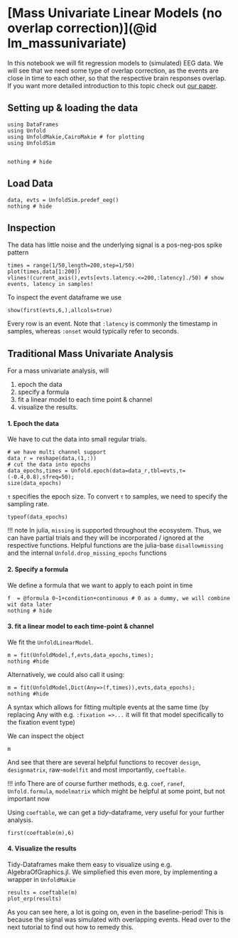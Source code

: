 # [Mass Univariate Linear Models (no overlap correction)](@id lm_massunivariate)

In this notebook we will fit regression models to (simulated) EEG data. We will see that we need some type of overlap correction, as the events are close in time to each other, so that the respective brain responses overlap.
If you want more detailed introduction to this topic check out [our paper](https://peerj.com/articles/7838/).



## Setting up & loading the data
```@example Main
using DataFrames
using Unfold
using UnfoldMakie,CairoMakie # for plotting
using UnfoldSim


nothing # hide
```


## Load Data
```@example Main
data, evts = UnfoldSim.predef_eeg()
nothing # hide
```
## Inspection
The data has little noise and the underlying signal is a pos-neg-pos spike pattern
```@example Main
times = range(1/50,length=200,step=1/50)
plot(times,data[1:200])
vlines!(current_axis(),evts[evts.latency.<=200,:latency]./50) # show events, latency in samples!
```

To inspect the event dataframe we use
```@example Main
show(first(evts,6,),allcols=true)
```
Every row is an event. Note that `:latency` is commonly the timestamp in samples, whereas `:onset` would typically refer to seconds.


## Traditional Mass Univariate Analysis
For a mass univariate analysis, will 
1. epoch the data
2. specify a formula 
3. fit a linear model to each time point & channel
4. visualize the results.


#### 1. Epoch the data
We have to cut the data into small regular trials.

```@example Main
# we have multi channel support
data_r = reshape(data,(1,:))
# cut the data into epochs
data_epochs,times = Unfold.epoch(data=data_r,tbl=evts,τ=(-0.4,0.8),sfreq=50);
size(data_epochs)
```

`τ` specifies the epoch size. To convert `τ` to samples, we need to specify the sampling rate.


```@example Main
typeof(data_epochs)
```
!!! note
    In julia, `missing` is supported throughout the ecosystem. Thus, we can have partial trials and they will be incorporated / ignored at the respective functions. Helpful functions are the julia-base `disallowmissing` and the internal `Unfold.drop_missing_epochs` functions



#### 2. Specify a formula
We define a formula that we want to apply to each point in time
```@example Main
f  = @formula 0~1+condition+continuous # 0 as a dummy, we will combine wit data later
nothing # hide
```

#### 3. fit a linear model to each time-point & channel

We fit the `UnfoldLinearModel`.
```@example Main
m = fit(UnfoldModel,f,evts,data_epochs,times); 
nothing #hide
```

Alternatively, we could also call it using:
```@example Main
m = fit(UnfoldModel,Dict(Any=>(f,times)),evts,data_epochs); 
nothing #hide
```
A syntax which allows for fitting multiple events at the same time (by replacing Any with e.g. `:fixation =>...` it will fit that model specifically to the fixation event type)

We can inspect the object
```@example Main
m
```
And see that there are several helpful functions to recover `design`, `designmatrix`, raw-`modelfit` and most importantly, `coeftable`. 

!!! info
        There are of course further methods, e.g. `coef`, `ranef`, `Unfold.formula`, `modelmatrix` which might be helpful at some point, but not important now

Using `coeftable`, we can get a *tidy*-dataframe, very useful for your further analysis.

```@example Main
first(coeftable(m),6)
```

#### 4. Visualize the results
Tidy-Dataframes make them easy to visualize using e.g. AlgebraOfGraphics.jl. We simpliefied this even more, by implementing a wrapper in `UnfoldMakie`
```@example Main
results = coeftable(m)
plot_erp(results)
```
As you can see here, a lot is going on, even in the baseline-period! This is because the signal was simulated with overlapping events. Head over to the next tutorial to find out how to remedy this.
